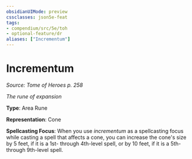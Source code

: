 ```yaml
---
obsidianUIMode: preview
cssclasses: json5e-feat
tags:
- compendium/src/5e/toh
- optional-feature/dr
aliases: ["Incrementum"]
---
```

# Incrementum
*Source: Tome of Heroes p. 258*  

*The rune of expansion*

**Type**: Area Rune

**Representation**: Cone

**Spellcasting Focus**: When you use *incrementum* as a spellcasting focus while casting a spell that affects a cone, you can increase the cone's size by 5 feet, if it is a 1st- through 4th-level spell, or by 10 feet, if it is a 5th- through 9th-level spell.
